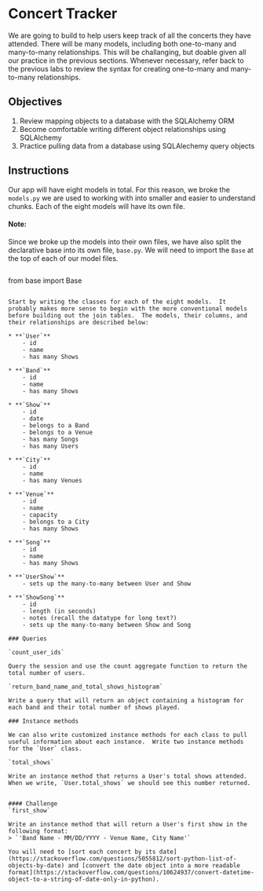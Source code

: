 
# Concert Tracker

We are going to build to help users keep track of all the concerts they have attended.  There will be many models, including both one-to-many and many-to-many relationships.  This will be challanging, but doable given all our practice in the previous sections.  Whenever necessary, refer back to the previous labs to review the syntax for creating one-to-many and many-to-many relationships.

## Objectives

1.  Review mapping objects to a database with the SQLAlchemy ORM
2.  Become comfortable writing different object relationships using SQLAlchemy
3.  Practice pulling data from a database using SQLAlechemy query objects


## Instructions

Our app will have eight models in total.  For this reason, we broke the `models.py` we are used to working with into smaller and easier to understand chunks.  Each of the eight models will have its own file.

#### Note:
Since we broke up the models into their own files, we have also split the declarative base into its own file, `base.py`.  We will need to import the `Base` at the top of each of our model files.

> ```python
from base import Base
```

Start by writing the classes for each of the eight models.  It probably makes more sense to begin with the more conventional models before building out the join tables.  The models, their columns, and their relationships are described below:

* **`User`**
    - id
    - name
    - has many Shows
    
* **`Band`**
    - id
    - name
    - has many Shows

* **`Show`**
    - id
    - date
    - belongs to a Band
    - belongs to a Venue
    - has many Songs
    - has many Users
    
* **`City`**
    - id 
    - name
    - has many Venues
    
* **`Venue`**
    - id
    - name
    - capacity
    - belongs to a City
    - has many Shows
    
* **`Song`**
    - id
    - name
    - has many Shows
    
* **`UserShow`**
    - sets up the many-to-many between User and Show
    
* **`ShowSong`**
    - id
    - length (in seconds)
    - notes (recall the datatype for long text?)
    - sets up the many-to-many between Show and Song

### Queries

`count_user_ids`

Query the session and use the count aggregate function to return the total number of users.

`return_band_name_and_total_shows_histogram`

Write a query that will return an object containing a histogram for each band and their total number of shows played.

### Instance methods

We can also write customized instance methods for each class to pull useful information about each instance.  Write two instance methods for the `User` class.

`total_shows`

Write an instance method that returns a User's total shows attended.  When we write, `User.total_shows` we should see this number returned.


#### Challenge
`first_show`

Write an instance method that will return a User's first show in the following format:
> `'Band Name - MM/DD/YYYY - Venue Name, City Name'`

You will need to [sort each concert by its date](https://stackoverflow.com/questions/5055812/sort-python-list-of-objects-by-date) and [convert the date object into a more readable format](https://stackoverflow.com/questions/10624937/convert-datetime-object-to-a-string-of-date-only-in-python).


